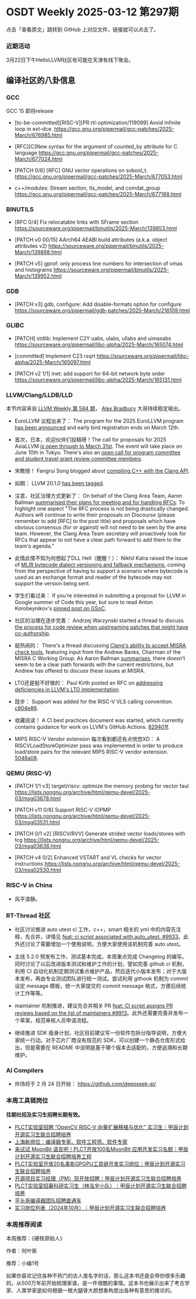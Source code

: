 # OSDT Weekly 2025-03-12 第297期

点击「查看原文」跳转到 GitHub 上对应文件，链接就可以点击了。

### 近期活动

3月22日下午HelloLLVM社区有可能在天津有线下聚会。

## 编译社区的八卦信息

### GCC

GCC 15 即将release
- [to-be-committed][RISC-V][PR rtl-optimization/119099] Avoid infinite loop in ext-dce.
    https://gcc.gnu.org/pipermail/gcc-patches/2025-March/676985.html

- [RFC][C]New syntax for the argument of counted_by attribute for C language
    https://gcc.gnu.org/pipermail/gcc-patches/2025-March/677024.html

- [PATCH 0/6] [RFC] GNU vector operations on svbool_t.
    https://gcc.gnu.org/pipermail/gcc-patches/2025-March/677053.html

- c++/modules: Stream section, tls_model, and comdat_group
    https://gcc.gnu.org/pipermail/gcc-patches/2025-March/677188.html

### BINUTILS

- [RFC 0/4] Fix relocatable links with SFrame section
    https://sourceware.org/pipermail/binutils/2025-March/139853.html

- [PATCH v0 00/15] AArch64 AEABI build attributes (a.k.a. object attributes v2)
    https://sourceware.org/pipermail/binutils/2025-March/139898.html

- [PATCH v5] gprof: only process line numbers for intersection of vmas and histograms
    https://sourceware.org/pipermail/binutils/2025-March/139952.html

### GDB

- [PATCH v3] gdb, configure: Add disable-formats option for configure
    https://sourceware.org/pipermail/gdb-patches/2025-March/216109.html

### GLIBC

- [PATCH] stdlib: Implement C2Y uabs, ulabs, ullabs and uimaxabs
    https://sourceware.org/pipermail/libc-alpha/2025-March/165074.html

- [committed] Implement C23 rsqrt
    https://sourceware.org/pipermail/libc-alpha/2025-March/165097.html

- [PATCH v2 1/1] inet: add support for 64-bit network byte order
    https://sourceware.org/pipermail/libc-alpha/2025-March/165131.html

### LLVM/Clang/LLDB/LLD

本节内容来自 [LLVM Weekly 第 584 期](http://llvmweekly.org/issue/584)，
[Alex Bradbury](https://www.linkedin.com/in/alex-bradbury/) 大哥持续稳定输出。

* EuroLLVM 议程出来了： The program for the 2025 EuroLLVM program [has been announced](https://discourse.llvm.org/t/announcing-the-2025-eurollvm-program/84931)
and early bird registration ends on March 12th.

* 首次，日本，欢迎伙伴们投稿呀！The call for proposals for 2025 AsiaLLVM [is open through to March 31st](https://discourse.llvm.org/t/2025-asiallvm-call-for-proposals/85033).  The event will take place on June 10th in Tokyo. There's also an [open call for program committee and student travel grant review committee members](https://discourse.llvm.org/t/call-out-for-2025-asiallvm-program-committee-and-student-travel-grant-reviewers/84987).

* 宋教授！ Fangrui Song blogged about [compiling C++ with the Clang API](https://maskray.me/blog/2025-03-09-compiling-c++-with-clang-api).

* 如期： LLVM 20.1.0 [has been tagged](https://discourse.llvm.org/t/20-1-0-has-been-tagged/84973).

* 注意，社区治理方式更新了： On behalf of the Clang Area Team, Aaron Ballman [summarised their plans for meeting and for handling RFCs](https://discourse.llvm.org/t/clang-area-team-initial-communication/85066).  To highlight one aspect "The RFC process is not being drastically changed.  Authors will continue to write their proposals on Discourse (please remember to add [RFC] to the post title) and proposals which have obvious consensus (for or against) will not need to be seen by the area team. However, the Clang Area Team secretary will proactively look for RFCs that appear to not have a clear path forward to add them to the team's agenda."

* 此情此情不知为何想起了DLL Hell（醒醒！）： Nikhil Kalra raised the issue of [MLIR bytecode dialect versioning and fallback mechanisms](https://discourse.llvm.org/t/rfc-bytecode-op-fallback-path/84993), coming from the perspective of having to support a scenario where bytecode is used as an exchange format and reader of the bytecode may not support the version being sent.

* 学生们看过来： If you're interested in submitting a proposal for LLVM in Google summer of Code this year, but sure to read Anton Korobeynikov's [pinned post on GSoC](https://discourse.llvm.org/t/gsoc-2025-projects-proposals-and-other-information/85035).

* 社区的治理在逐步完善： Andrzej Warzynski started a thread to discuss [the process for code review when upstreaming patches that might have co-authorship](https://discourse.llvm.org/t/code-review-process-when-upstreaming-patches/84910).

* 挺热闹的： There's a thread discussing [Clang's ability to accept MISRA check tools](https://discourse.llvm.org/t/will-clang-frontend-plan-accept-misra-check-tools/84754), featuring input from the Andrew Banks, Chairman of the MISRA C Working Group. As Aaron Ballman [summarises](https://discourse.llvm.org/t/will-clang-frontend-plan-accept-misra-check-tools/84754/28), there doesn't seem to be a clear path forwards with the current restrictions, but Andrew has offered to discuss these issues at MISRA.

* LTO还是挺不好做的： Paul Kirth posted an RFC on [addressing deficiencies in LLVM's LTO implementation](https://discourse.llvm.org/t/rfc-addressing-deficiencies-in-llvm-s-lto-implementation/84999).

* 跬步： Support was added for the RISC-V VLS calling convention.
  [c804e86](https://github.com/llvm/llvm-project/commit/c804e86f558a).

* 收藏阅读！ A CI best practices document was started, which currently contains guidance for work on LLVM's GitHub Actions.
  [829401f](https://github.com/llvm/llvm-project/commit/829401fe3ca1).

* MIPS RISC-V Vendor extension 每次看到都还有点恍惚XD： A RISCVLoadStoreOptimizer pass was implemented in order to produce load/store pairs for the relevant MIPS RISC-V vendor extension.
  [5048a08](https://github.com/llvm/llvm-project/commit/5048a0858beb).

### QEMU (RISC-V)

- [PATCH 1/1 v3] target/riscv: optimize the memory probing for vector faul
    https://lists.nongnu.org/archive/html/qemu-devel/2025-03/msg03678.html

- [PATCH v11 0/8] Support RISC-V IOPMP
    https://lists.nongnu.org/archive/html/qemu-devel/2025-03/msg03531.html

- [PATCH 0/1 v2] [RISCV/RVV] Generate strided vector loads/stores with tcg
    https://lists.nongnu.org/archive/html/qemu-devel/2025-03/msg03638.html

- [PATCH v4 0/2] Enhanced VSTART and VL checks for vector instructions
    https://lists.nongnu.org/archive/html/qemu-devel/2025-03/msg02530.html

### RISC-V in China

- 风平浪静。

### RT-Thread 社区

- 社区讨论推进 auto utest ci 工作，c++，smart 相关的 yml 中的内容先注释，先合并，详情见 [feat: ci script associated with auto_utest. #9933](https://github.com/RT-Thread/rt-thread/pull/9933)。此外还讨论了需要增加一个使用说明，方便大家使用该机制完善 auto utest。

- 主线 5.2.0 预发布工作，测试基本完成，本周重点完成 Changelog 的编写。同时讨论了以后改进版本测试和维护工作的计划，譬如完善 github ci 机制，利用 CI 自动化机制定期测试重点维护产品，然后迭代小版本发布；对于大版本发布，再由专业测试团队进行统一测试。尝试利用 githook 机制为 commit 设定 message 模板，统一大家提交的 commit message 格式，方便后续统计工作等等。

- maintainer 机制推进，建议先合并相关 PR [feat: CI script assigns PR reviews based on the list of maintainers #9913](https://github.com/RT-Thread/rt-thread/pull/9913)。此外还需要完善并发布一个草案，规范审核人员申请流程。

- 继续推进 SDK 瘦身计划，社区目前建议写一份软件包拆分指导说明，方便大家统一行动。对于芯片厂商没有规范的 SDK，可以创建一个静态仓库形式给出，但是需要在 README 中说明是基于哪个版本去适配的，方便追溯和长期维护。

### AI Compilers

- 炸场将于 2 月 24 日开始： https://github.com/deepseek-ai/

### 本周工具链岗位

**往期社招及实习生招聘长期有效。**

- [PLCT实验室招聘 “OpenCV RISC-V 向量扩展移植与优化” 实习生｜甲辰计划开源实习生联合招聘培养](https://mp.weixin.qq.com/s/NSFIlymcfe_gJBmJXK0Zng)
- [上海新岗位：编译器专家、软件工程师、软件专家](https://mp.weixin.qq.com/s/pX2R3znrPCxdsOLVg9YVXA)
- [来试试 MoonBit 语言吧！PLCT开放100名MoonBit 应用开发实习名额｜甲辰计划开源实习生联合招聘培养工程](https://mp.weixin.qq.com/s/VUwXNvYzharpK6Aou4hssw)
- [PLCT实验室开放20名乘影GPGPU工具链开发实习岗位｜甲辰计划开源实习生联合招聘培养](https://mp.weixin.qq.com/s/DalDbZYiP2IFALvB2Wwb6w)
- [开源项目实习经理（PM）现开放招聘｜甲辰计划开源实习生联合招聘培养](https://mp.weixin.qq.com/s/9uIxvaMOVjsbcGjHbidvgg)
- [PLCT实验室招募科研实习生（林泓宇小队）｜甲辰计划开源实习生联合招聘培养](https://mp.weixin.qq.com/s/8XtWlfBF9RxUoUCHskQpPw)
- [平头哥编译器团队招聘直通车](https://mp.weixin.qq.com/s/fRFWolihmi05hTuBvI8u2g)
- [实习岗位列表（2024年10月）｜甲辰计划开源实习生联合招聘培养](https://mp.weixin.qq.com/s/UCcsvhw6Kxw3EQOd0JVlUg)

### 本周推荐阅读

本周推荐：《硬核原始人》

作者：何叶紫

推荐：小编1号

如果你喜欢记住各种不热门的古人类名字的话，那么这本书还是会带你很多乐趣的。从500万年前开始梳理家谱，是一件很酷的事情。这本书也展示出来了考古学家、人类学家是如何根据一根大腿骨大胆想象构思出各种有意思的推论的。
